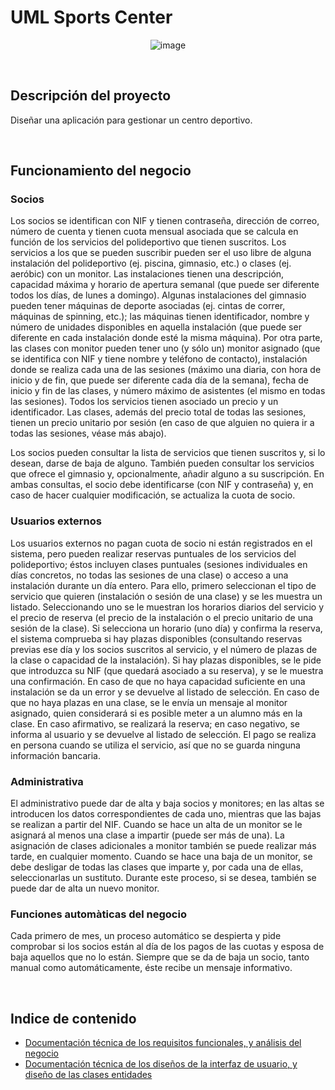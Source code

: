 # UML Sports Center

<center>

![image](https://i.imgur.com/n95TuRA.png) 

</center>

<br>

## Descripción del proyecto

Diseñar una aplicación para gestionar un centro deportivo.

<br>

## Funcionamiento del negocio

### Socios

Los socios se identifican con NIF y tienen contraseña, dirección de correo, número de cuenta y tienen cuota mensual asociada que se calcula en función de los servicios del polideportivo que tienen suscritos. Los servicios a los que se pueden suscribir pueden ser el uso libre de alguna instalación del polideportivo (ej. piscina, gimnasio, etc.) o clases (ej. aeróbic) con un monitor. Las instalaciones tienen una descripción, capacidad máxima y horario de apertura semanal (que puede ser diferente todos los días, de lunes a domingo). Algunas instalaciones del gimnasio pueden tener máquinas de deporte asociadas (ej. cintas de correr, máquinas de spinning, etc.); las máquinas tienen identificador, nombre y número de unidades disponibles en aquella instalación (que puede ser diferente en cada instalación donde esté la misma máquina). Por otra parte, las clases con monitor pueden tener uno (y sólo un) monitor asignado (que se identifica con NIF y tiene nombre y teléfono de contacto), instalación donde se realiza cada una de las sesiones (máximo una diaria, con hora de inicio y de fin, que puede ser diferente cada día de la semana), fecha de inicio y fin de las clases, y número máximo de asistentes (el mismo en todas las sesiones). Todos los servicios tienen asociado un precio y un identificador. Las clases, además del precio total de todas las sesiones, tienen un precio unitario por sesión (en caso de que alguien no quiera ir a todas las sesiones, véase más abajo). 

Los socios pueden consultar la lista de servicios que tienen suscritos y, si lo desean, darse de baja de alguno. También pueden consultar los servicios que ofrece el gimnasio y, opcionalmente, añadir alguno a su suscripción. En ambas consultas, el socio debe identificarse (con NIF y contraseña) y, en caso de hacer cualquier modificación, se actualiza la cuota de socio.


### Usuarios externos

Los usuarios externos no pagan cuota de socio ni están registrados en el sistema, pero pueden realizar reservas puntuales de los servicios del polideportivo; éstos incluyen clases puntuales (sesiones individuales en días concretos, no todas las sesiones de una clase) o acceso a una instalación durante un día entero. Para ello, primero seleccionan el tipo de servicio que quieren (instalación o sesión de una clase) y se les muestra un listado. Seleccionando uno se le muestran los horarios diarios del servicio y el precio de reserva (el precio de la instalación o el precio unitario de una sesión de la clase). Si selecciona un horario (uno día) y confirma la reserva, el sistema comprueba si hay plazas disponibles (consultando reservas previas ese día y los socios suscritos al servicio, y el número de plazas de la clase o capacidad de la instalación). Si hay plazas disponibles, se le pide que introduzca su NIF (que quedará asociado a su reserva), y se le muestra una confirmación. En caso de que no haya capacidad suficiente en una instalación se da un error y se devuelve al listado de selección. En caso de que no haya plazas en una clase, se le envía un mensaje al monitor asignado, quien considerará si es posible meter a un alumno más en la clase. En caso afirmativo, se realizará la reserva; en caso negativo, se informa al usuario y se devuelve al listado de selección. El pago se realiza en persona cuando se utiliza el servicio, así que no se guarda ninguna información bancaria.


### Administrativa

El administrativo puede dar de alta y baja socios y monitores; en las altas se introducen los datos correspondientes de cada uno, mientras que las bajas se realizan a partir del NIF. Cuando se hace un alta de un monitor se le asignará al menos una clase a impartir (puede ser más de una). La asignación de clases adicionales a monitor también se puede realizar más tarde, en cualquier momento. Cuando se hace una baja de un monitor, se debe desligar de todas las clases que imparte y, por cada una de ellas, seleccionarlas un sustituto. Durante este proceso, si se desea, también se puede dar de alta un nuevo monitor.


### Funciones automàticas del negocio

Cada primero de mes, un proceso automático se despierta y pide comprobar si los socios están al día de los pagos de las cuotas y esposa de baja aquellos que no lo están. Siempre que se da de baja un socio, tanto manual como automáticamente, éste recibe un mensaje informativo.

<br>

## Indice de contenido

- [Documentación técnica de los requisitos funcionales, y análisis del negocio](DocumentacionTecnicaRequisitosAnalisis/20230204_docTecnicaRequisitosYAnalisisNegocio_DOC.pdf)
- [Documentación técnica de los diseños de la interfaz de usuario, y diseño de las clases entidades](DocumentacionTecnicaInterfazDiseno/20230204_docTecnicaInterfazUsuarioDiseno_DOC.pdf)
